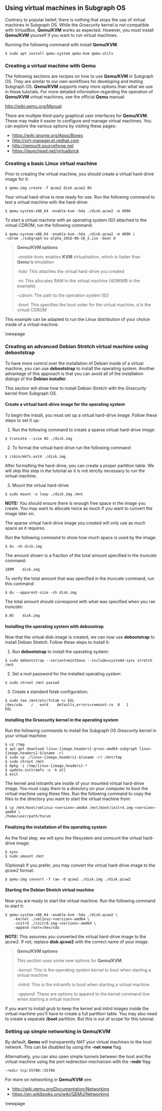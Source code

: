 ## Using virtual machines in Subgraph OS

Contrary to popular belief, there is nothing that stops the use of virtual 
machines in Subgraph OS. While the *Grsecurity* kernel is not compatible with 
VirtualBox, **Qemu/KVM** works as expected. However, you must install 
**Qemu/KVM** yourself if you want to run virtual machines.

Running the following command with install **Qemu/KVM**:
```{.bash}
$ sudo apt install qemu-system qemu-kvm qemu-utils
```

### Creating a virtual machine with Qemu

The following sections are recipes  on how to use **Qemu/KVM** in Subgraph OS. 
They are similar to our own workflows for developing and testing Subgraph OS. 
**Qemu/KVM** supports many more options than what we use in these tutorials. 
For more detailed information regarding the operation of **Qemu/KVM**
virtual machines, see the official **Qemu** manual:

http://wiki.qemu.org/Manual

There are multiple third-party graphical user interfaces for **Qemu/KVM**. These 
may make it easier to configure and manage virtual machines. You can explore the
various options by visiting these pages:

* https://wiki.gnome.org/Apps/Boxes
* http://virt-manager.et.redhat.com
* http://qemuctl.sourceforge.net
* https://launchpad.net/virtualbrick

### Creating a basic Linux virtual machine

Prior to creating the virtual machine, you should create a virtual hard-drive 
image for it:

```{.bash}
$ qemu-img create -f qcow2 disk.qcow2 8G
```

Your virtual hard-drive is now ready for use. Run the following command to
test a virtual machine with the hard-drive:

```{.bash}
$ qemu-system-x86_64 -enable-kvm -hda ./disk.qcow2 -m 4096
```

To start a virtual machine with an operating system ISO attached to the virtual 
CDROM, run the following command:

```{.bash}
$ qemu-system-x86_64 -enable-kvm -hda ./disk.qcow2 -m 4096 \
-cdrom ./subgraph-os-alpha_2016-06-16_2.iso -boot d
```

> **Qemu/KVM options**
>
> *-enable-kvm*: enables **KVM** virtualisation, which is faster than 
> **Qemu's** emulation
>
> *-hda*:  This attaches the virtual hard-drive you created
>
> *-m*: This allocates RAM to the virtual machine (4096MB in the example)
> 
> *-cdrom*: The path to the operation system ISO
>
> *-boot*: This specifies the boot order for the virtual machine, *d* is the
> virtual CDROM

This example can be adapted to run the Linux distribution of your choice inside of
a virtual machine.

\newpage

### Creating an advanced Debian Stretch virtual machine using debootstrap

To have more control over the installation of Debian inside of a virtual
machine, you can use **debootstrap** to install the operating system. Another
advantage of this approach is that you can avoid all of the installation dialogs
of the **Debian installer**.

This section will show how to install Debian Stretch with the *Grsecurity* 
kernel from Subgraph OS.

#### Create a virtual hard-drive image for the operating system

To begin the install, you must set up a virtual hard-drive image. Follow these
steps to set it up:

1. Run the following command to create a sparse virtual hard-drive image:
```{.bash}
$ truncate --size 8G ./disk.img
```

2. To format the virtual hard-drive run the following command:
```{.bash}
$ /sbin/mkfs.ext4 ./disk.img
```
After formatting the hard-drive, you can create a proper partition table. We
will skip this step in the tutorial as it is not strictly necessary to run the
virtual machine.

3. Mount the virtual hard-drive:
```{.bash}
$ sudo mount -o loop ./disk.img /mnt
```

**NOTE:** You should ensure there is enough free space in the image you
create. You may want to allocate twice as much if you want to convert the image
later on.


The sparse virtual hard-drive image you created will only use as much space as
it requires.

Run the following command to show how much space is used by the image:

```{.bash}
$ du -sh disk.img
```

The amount shown is a fraction of the total amount specified in the *truncate*
command:
```
189M	disk.img
```

To verify the total amount that was specified in the *truncate* command, run
this command:
```{.bash}
$ du --apparent-size -sh disk.img
```

The total amount should correspond with what was specified when you ran  
*truncate*:
```
8.0G	disk.img

```

#### Installing the operating system with deboostrap

Now that the virtual disk-image is created, we can now use **debootstrap** to
install Debian Stretch. Follow these steps to install it:

1. Run **debootstrap** to install the operating system:
```{.bash}
$ sudo debootstrap --variant=mintbase --include=systemd-sysv stretch /mnt
```

2. Set a *root* password for the installed operating system:
```{.bash}
$ sudo chroot /mnt passwd
```

3. Create a standard fstab configuration:
```{.bash}
$ sudo tee /mnt/etc/fstab << EOL
/dev/sda	/	ext4	defaults,errors=remount-ro	0	1
EOL
```

#### Installing the Grsecurity kernel in the operating system

Run the following commands to install the Subgraph OS *Grsecurity* kernel in 
your virtual machine:
```{.bash}
$ cd /tmp
$ apt-get download linux-{image,headers}-grsec-amd64-subgraph linux-{image,headers}-$(uname -r)
$ sudo cp ./linux-{image,headers}-$(uname -r) /mnt/tmp
$ sudo chroot /mnt
$ dpkg -i /tmp/linux-{image,headers}-*
$ update-initramfs -u -k all
$ exit
```


The kernel and initramfs are inside of your mounted virtual hard-drive image. 
You must copy them to a directory on your computer to boot the virtual machine
using these files. Run the following command to copy the files to the directory
you want to start the virtual machine from:
```{.bash}
$ cp /mnt/boot/vmlinuz-<version>-amd64 /mnt/boot/initrd.img-<version>-amd64 \
/home/user/path/to/vm
```

#### Finalizing the installation of the operating system

As the final step, we will sync the filesystem and unmount the virtual
hard-drive image:
```{.bash}
$ sync
$ sudo umount /mnt
```

(Optional) If you prefer, you may convert the virtual hard-drive image to the
*qcow2* format:

```{.bash}
$ qemu-img convert -f raw -O qcow2 ./disk.img ./disk.qcow2
```

#### Starting the Debian Stretch virtual machine

Now you are ready to start the virtual machine. Run the following command to
start it:

```{.bash}
$ qemu-system-x86_64 -enable-kvm -hda ./disk.qcow2 \
	-kernel ./vmlinuz-<version>-amd64 \
	-initrd ./initrd.img-<version>-amd64 \
	-append root=/dev/sda
```
**NOTE:** This assumes you converted the virtual hard-drive image to the
*qcow2*. If not, replace **disk.qcow2** with the correct name of your image.

> **Qemu/KVM options**
> 
> This section uses some new options for **Qemu/KVM**.
>
> *-kernel*: This is the operating system kernel to boot when starting a virtual
> machine
>
> *-initrd*: This is the initramfs to boot when starting a virtual machine
>
> *-append*: These are options to append to the kernel command line when
> starting a virtual machine


If you want to install grub to keep the kernel and initrd images inside the 
virtual machine you'll have to create a full partition table. You may also need
to create a separate **/boot** partition. But this is out of scope for this 
tutorial.

### Setting up simple networking in Qemu/KVM

By default, **Qemu** will transparently *NAT* your virtual machines to the host 
network. This can be disabled by using the **-net none** flag.

Alternatively, you can also open simple tunnels between the host and the 
virtual machine using the port redirection mechanism with the **-redir** flag:

```
-redir tcp:55700::55700
```

For more on networking in **Qemu/KVM** see:

* http://wiki.qemu.org/Documentation/Networking
* https://en.wikibooks.org/wiki/QEMU/Networking

\newpage

